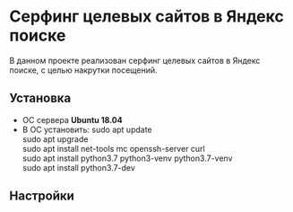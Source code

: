 # Серфинг целевых сайтов в Яндекс поиске

В данном проекте реализован серфинг целевых сайтов в Яндекс поиске, с целью накрутки посещений.

## Установка

- ОС сервера **Ubuntu 18.04**
- В ОС установить:
  sudo apt update  
  sudo apt upgrade  
  sudo apt install net-tools mc openssh-server curl  
  sudo apt install python3.7 python3-venv python3.7-venv  
  sudo apt install python3.7-dev  


## Настройки

